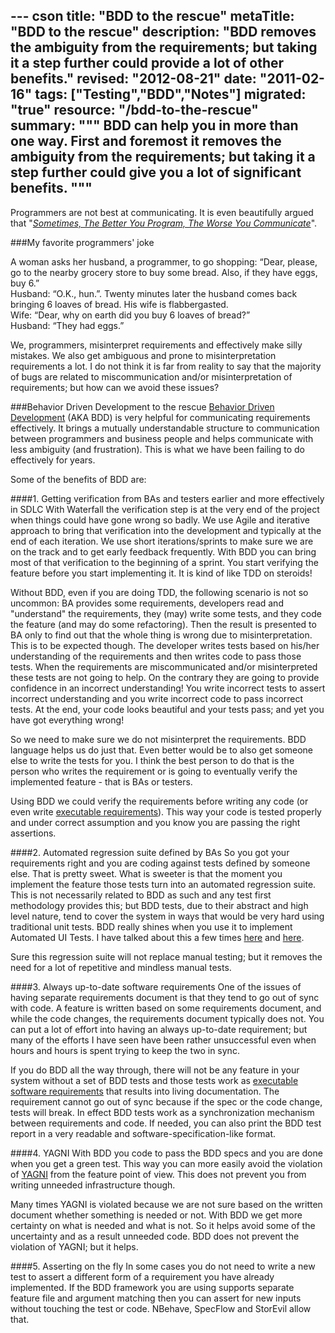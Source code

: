 --- cson
title: "BDD to the rescue"
metaTitle: "BDD to the rescue"
description: "BDD removes the ambiguity from the requirements; but taking it a step further could provide a lot of other benefits."
revised: "2012-08-21"
date: "2011-02-16"
tags: ["Testing","BDD","Notes"]
migrated: "true"
resource: "/bdd-to-the-rescue"
summary: """
BDD can help you in more than one way. First and foremost it removes the ambiguity from the requirements; but taking it a step further could give you a lot of significant benefits.
"""
---
Programmers are not best at communicating. It is even beautifully argued that "*[Sometimes, The Better You Program, The Worse You Communicate][1]*".

###My favorite programmers' joke
<p>
A woman asks her husband, a programmer, to go shopping: “Dear, please, go to the nearby grocery store to buy some bread. Also, if they have eggs, buy 6.”  <br />
Husband: “O.K., hun.”. Twenty minutes later the husband comes back bringing 6 loaves of bread. His wife is flabbergasted. <br />
Wife: “Dear, why on earth did you buy 6 loaves of bread?” <br />
Husband: “They had eggs.”
</p>

We, programmers, misinterpret requirements and effectively make silly mistakes. We also get ambiguous and prone to misinterpretation requirements a lot. I do not think it is far from reality to say that the majority of bugs are related to miscommunication and/or misinterpretation of requirements; but how can we avoid these issues?

###Behavior Driven Development to the rescue
[Behavior Driven Development][2] (AKA BDD) is very helpful for communicating requirements effectively. It brings a mutually understandable structure to communication between programmers and business people and helps communicate with less ambiguity (and frustration). This is what we have been failing to do effectively for years.

Some of the benefits of BDD are:

####1. Getting verification from BAs and testers earlier and more effectively in SDLC
With Waterfall the verification step is at the very end of the project when things could have gone wrong so badly. We use Agile and iterative approach to bring that verification into the development and typically at the end of each iteration. We use short iterations/sprints to make sure we are on the track and to get early feedback frequently. With BDD you can bring most of that verification to the beginning of a sprint. You start verifying the feature before you start implementing it. It is kind of like TDD on steroids!

Without BDD, even if you are doing TDD, the following scenario is not so uncommon: BA provides some requirements, developers read and "understand" the requirements, they (may) write some tests, and they code the feature (and may do some refactoring). Then the result is presented to BA only to find out that the whole thing is wrong due to misinterpretation. This is to be expected though. The developer writes tests based on his/her understanding of the requirements and then writes code to pass those tests. When the requirements are miscommunicated and/or misinterpreted these tests are not going to help. On the contrary they are going to provide confidence in an incorrect understanding! You write incorrect tests to assert incorrect understanding and you write incorrect code to pass incorrect tests. At the end, your code looks beautiful and your tests pass; and yet you have got everything wrong!

So we need to make sure we do not misinterpret the requirements. BDD language helps us do just that. Even better would be to also get someone else to write the tests for you. I think the best person to do that is the person who writes the requirement or is going to eventually verify the implemented feature - that is BAs or testers.

Using BDD we could verify the requirements before writing any code (or even write [executable requirements][3]). This way your code is tested properly and under correct assumption and you know you are passing the right assertions. 

####2. Automated regression suite defined by BAs
So you got your requirements right and you are coding against tests defined by someone else. That is pretty sweet. What is sweeter is that the moment you implement the feature those tests turn into an automated regression suite. This is not necessarily related to BDD as such and any test first methodology provides this; but BDD tests, due to their abstract and high level nature, tend to cover the system in ways that would be very hard using traditional unit tests. BDD really shines when you use it to implement Automated UI Tests. I have talked about this a few times [here][4] and [here][5].

Sure this regression suite will not replace manual testing; but it removes the need for a lot of repetitive and mindless manual tests.

####3. Always up-to-date software requirements 
One of the issues of having separate requirements document is that they tend to go out of sync with code. A feature is written based on some requirements document, and while the code changes, the requirements document typically does not. You can put a lot of effort into having an always up-to-date requirement; but many of the efforts I have seen have been rather unsuccessful even when hours and hours is spent trying to keep the two in sync.

If you do BDD all the way through, there will not be any feature in your system without a set of BDD tests and those tests work as [executable software requirements][6] that results into living documentation. The requirement cannot go out of sync because if the spec or the code change, tests will break. In effect BDD tests work as a synchronization mechanism between requirements and code. If needed, you can also print the BDD test report in a very readable and software-specification-like format.

####4. YAGNI
With BDD you code to pass the BDD specs and you are done when you get a green test. This way you can more easily avoid the violation of [YAGNI][7] from the feature point of view. This does not prevent you from writing unneeded infrastructure though.

Many times YAGNI is violated because we are not sure based on the written document whether something is needed or not. With BDD we get more certainty on what is needed and what is not. So it helps avoid some of the uncertainty and as a result unneeded code. BDD does not prevent the violation of YAGNI; but it helps.

####5. Asserting on the fly 
In some cases you do not need to write a new test to assert a different form of a requirement you have already implemented. If the BDD framework you are using supports separate feature file and argument matching then you can assert for new inputs without touching the test or code. NBehave, SpecFlow and StorEvil allow that.


  [1]: http://secretgeek.net/program_communicate_4reasons.asp
  [2]: http://dannorth.net/introducing-bdd/
  [3]: /executable-requirements
  [4]: /presentations/automated-ui-testing-done-right-at-dddsydney
  [5]: /presentations/auit-qmsdnug
  [6]: /executable-requirements
  [7]: http://c2.com/xp/YouArentGonnaNeedIt.html